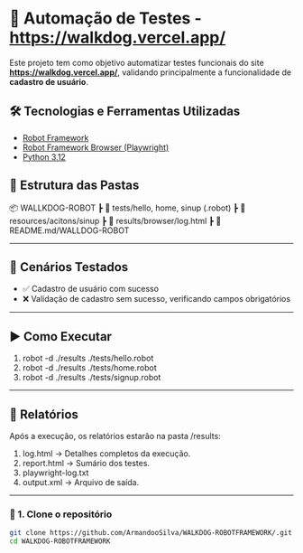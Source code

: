 # 🚀 Automação de Testes - https://walkdog.vercel.app/

Este projeto tem como objetivo automatizar testes funcionais do site **https://walkdog.vercel.app/**, validando principalmente a funcionalidade de **cadastro de usuário**.


## 🛠️ Tecnologias e Ferramentas Utilizadas

- [Robot Framework](https://robotframework.org/)  
- [Robot Framework Browser (Playwright)](https://github.com/MarketSquare/robotframework-browser)  
- [Python 3.12](https://www.python.org/downloads/release/python-3120/)

  
## 📁 Estrutura das Pastas

📦 WALLKDOG-ROBOT
┣ 📂 tests/hello, home, sinup (.robot)
┣ 📂 resources/acitons/sinup
┣ 📂 results/browser/log.html
┣ 📜 README.md/WALLDOG-ROBOT

---

## 🧠 Cenários Testados
- ✅ Cadastro de usuário com sucesso
- ❌ Validação de cadastro sem sucesso, verificando campos obrigatórios

---

## ▶️ Como Executar

1. robot -d ./results ./tests/hello.robot
2. robot -d ./results ./tests/home.robot
3. robot -d ./results ./tests/signup.robot

---
## 📜 Relatórios
Após a execução, os relatórios estarão na pasta /results:

1. log.html → Detalhes completos da execução.
2. report.html → Sumário dos testes.
3. playwright-log.txt
4. output.xml → Arquivo de saída.

---
### 🔹 1. Clone o repositório
```bash
git clone https://github.com/ArmandooSilva/WALKDOG-ROBOTFRAMEWORK/.git
cd WALKDOG-ROBOTFRAMEWORK
